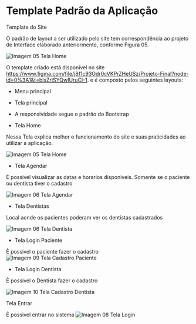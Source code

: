 # Template Padrão da Aplicação

Template do Site 

O padrão de layout a ser utilizado pelo site tem correspondência ao projeto de Interface elaborado anteriormente, conforme Figura 05. 

![Imagem 05 Tela Home](img/Tela%20Home.png)

O template criado está disponível no site https://www.figma.com/file/j8f1c93Odr0cVKPrZHeUSz/Projeto-Final?node-id=0%3A1&t=blsZrlSYQwIUruCI-1. e é composto pelos seguintes layouts:  

* Menu principal 

* Tela principal 

* A responsividade segue o padrão do Bootstrap 

* Tela Home 

Nessa Tela explica melhor o funcionamento do site e suas praticidades ao utilizar a aplicação. 

![Imagem 05 Tela Home](img/Tela%20Home.png)

* Tela Agendar  

È possivel visualizar as datas e horarios  disponiveis. Somente se o paciente ou dentista tiver o cadastro 

![Imagem 06 Tela Agendar](img/Tela%20Agendar.png)

* Tela Dentistas  

Local aonde os pacientes poderam ver os dentistas cadastrados 

![Imagem 06 Tela Dentista](img/Tela%20Agendar.png)

* Tela Login Paciente 

È possivel o paciente fazer o cadastro  
![Imagem 09 Tela Cadastro Paciente](img/Tela%20Cadastro%20Paciente.png)
* Tela Login Dentista 

È possivel o Dentista fazer o cadastro  

![Imagem 10 Tela Cadastro Dentista](img/Tela%20Cadastro%20Dentista.png)

Tela Entrar 

È possivel entrar no sistema
![Imagem 08 Tela Login](img/Tela%20Login.png)

